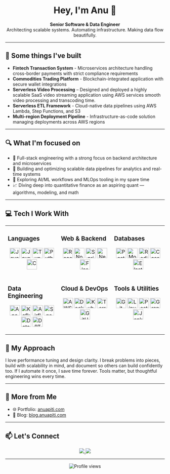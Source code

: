 <h1 align="center">Hey, I'm Anu 👋</h1>

<p align="center">
  <strong>Senior Software & Data Engineer</strong><br>
  Architecting scalable systems. Automating infrastructure. Making data flow beautifully.
</p>

---
## 🚀 Some things I've built

- **Fintech Transaction System** - Microservices architecture handling cross-border payments with strict compliance requirements
- **Commodities Trading Platform** - Blockchain-integrated application with secure wallet integrations
- **Serverless Video Processing** – Designed and deployed a highly scalable SaaS video streaming application using AWS services smooth video processing and transcoding time.
- **Serverless ETL Framework** - Cloud-native data pipelines using AWS Lambda, Step Functions, and S3
- **Multi-region Deployment Pipeline** - Infrastructure-as-code solution managing deployments across AWS regions

---


## 🔍 What I'm focused on

- 🧩 Full-stack engineering with a strong focus on backend architecture and microservices  
- 🚀 Building and optimizing scalable data pipelines for analytics and real-time systems  
- 🤖 Exploring AI/ML workflows and MLOps tooling in my spare time  
- 📈 Diving deep into quantitative finance as an aspiring quant — algorithms, modeling, and math

---

## 💻 Tech I Work With

<table>
  <tr>
    <td valign="top" width="33%">
      <h3>Languages</h3>
      <p align="center">
        <img src="https://cdn.jsdelivr.net/gh/devicons/devicon/icons/java/java-original.svg" height="32" alt="Java"/>
        <img src="https://cdn.jsdelivr.net/gh/devicons/devicon/icons/javascript/javascript-original.svg" height="32" alt="JavaScript"/>
        <img src="https://cdn.jsdelivr.net/gh/devicons/devicon/icons/typescript/typescript-original.svg" height="32" alt="TypeScript"/>
        <img src="https://cdn.jsdelivr.net/gh/devicons/devicon/icons/python/python-original.svg" height="32" alt="Python"/>
        <img src="https://cdn.jsdelivr.net/gh/devicons/devicon/icons/c/c-original.svg" height="32" alt="C"/>
      </p>
    </td>
    <td valign="top" width="33%">
      <h3>Web & Backend</h3>
      <p align="center">
        <img src="https://cdn.jsdelivr.net/gh/devicons/devicon/icons/react/react-original.svg" height="32" alt="React"/>
        <img src="https://cdn.jsdelivr.net/gh/devicons/devicon/icons/nodejs/nodejs-original.svg" height="32" alt="Node.js"/>
        <img src="https://cdn.jsdelivr.net/gh/devicons/devicon/icons/spring/spring-original.svg" height="32" alt="Spring"/>
        <img src="https://cdn.jsdelivr.net/gh/devicons/devicon/icons/nestjs/nestjs-plain.svg" height="32" alt="NestJS"/>
        <img src="https://cdn.jsdelivr.net/gh/devicons/devicon/icons/flask/flask-original.svg" height="32" alt="Flask"/>
      </p>
    </td>
    <td valign="top" width="33%">
      <h3>Databases</h3>
      <p align="center">
        <img src="https://cdn.jsdelivr.net/gh/devicons/devicon/icons/postgresql/postgresql-original.svg" height="32" alt="PostgreSQL"/>
        <img src="https://cdn.jsdelivr.net/gh/devicons/devicon/icons/mongodb/mongodb-original.svg" height="32" alt="MongoDB"/>
        <img src="https://cdn.jsdelivr.net/gh/devicons/devicon/icons/redis/redis-original.svg" height="32" alt="Redis"/>
        <img src="https://cdn.jsdelivr.net/gh/devicons/devicon/icons/cassandra/cassandra-original.svg" height="32" alt="Cassandra"/>
        <img src="https://cdn.jsdelivr.net/gh/devicons/devicon/icons/elasticsearch/elasticsearch-original.svg" height="32" alt="Elasticsearch"/>
      </p>
    </td>
  </tr>

  <tr>
    <td valign="top" width="33%">
      <h3>Data Engineering</h3>
      <p align="center">
        <img src="https://www.vectorlogo.zone/logos/apache_spark/apache_spark-icon.svg" height="32" alt="Apache Spark"/>
        <img src="https://www.vectorlogo.zone/logos/apache_kafka/apache_kafka-icon.svg" height="32" alt="Kafka"/>
        <img src="https://upload.wikimedia.org/wikipedia/commons/d/de/AirflowLogo.png" height="32" alt="Airflow"/>
        <img src="https://upload.wikimedia.org/wikipedia/commons/4/4b/Snowflake_Logo.svg" height="32" alt="Snowflake"/>
        <img src="https://upload.wikimedia.org/wikipedia/commons/5/5a/Databricks_Logo.png" height="32" alt="Databricks"/>
        <img src="https://upload.wikimedia.org/wikipedia/commons/3/38/Apache_dbt_logo.svg" height="32" alt="DBT"/>
      </p>
    </td>
    <td valign="top" width="33%">
      <h3>Cloud & DevOps</h3>
      <p align="center">
        <img src="https://cdn.jsdelivr.net/gh/devicons/devicon@latest/icons/amazonwebservices/amazonwebservices-original-wordmark.svg" height="32" alt="AWS"/>
        <img src="https://cdn.jsdelivr.net/gh/devicons/devicon/icons/docker/docker-original.svg" height="32" alt="Docker"/>
        <img src="https://cdn.jsdelivr.net/gh/devicons/devicon/icons/kubernetes/kubernetes-plain.svg" height="32" alt="Kubernetes"/>
        <img src="https://cdn.jsdelivr.net/gh/devicons/devicon/icons/terraform/terraform-original.svg" height="32" alt="Terraform"/>
        <img src="https://cdn.jsdelivr.net/gh/devicons/devicon/icons/githubactions/githubactions-original.svg" height="32" alt="GitHub Actions"/>
      </p>
    </td>
    <td valign="top" width="33%">
      <h3>Tools & Utilities</h3>
      <p align="center">
        <img src="https://cdn.jsdelivr.net/gh/devicons/devicon/icons/git/git-original.svg" height="32" alt="Git"/>
        <img src="https://cdn.jsdelivr.net/gh/devicons/devicon/icons/linux/linux-original.svg" height="32" alt="Linux"/>
        <img src="https://www.vectorlogo.zone/logos/getpostman/getpostman-icon.svg" height="32" alt="Postman"/>
        <img src="https://cdn.jsdelivr.net/gh/devicons/devicon/icons/graphql/graphql-plain.svg" height="32" alt="GraphQL"/>
        <img src="https://cdn.jsdelivr.net/gh/devicons/devicon/icons/jenkins/jenkins-original.svg" height="32" alt="Jenkins"/>
      </p>
    </td>
  </tr>
</table>



## 🧠 My Approach

I love performance tuning and design clarity. I break problems into pieces, build with scalability in mind, and document so others can build confidently too. If I automate it once, I save time forever. Tools matter, but thoughtful engineering wins every time.

---

## 🔗 More from Me

- 🌐 Portfolio: [anuapiti.com](https://anuapiti.com)
- 📝 Blog: [blog.anuapiti.com](https://blog.anuapiti.com)

---

## 📫 Let's Connect

<div align="center">
  <a href="https://linkedin.com/in/anu-apiti" target="_blank">
    <img src="https://img.shields.io/badge/LinkedIn-%230077B5.svg?style=for-the-badge&logo=linkedin&logoColor=white" />
  </a>
  <a href="https://github.com/anu-001" target="_blank">
    <img src="https://img.shields.io/badge/GitHub-%23121011.svg?style=for-the-badge&logo=github&logoColor=white" />
  </a>
</div>

---

<p align="center">
  <img src="https://komarev.com/ghpvc/?username=anu-001&style=flat-square&color=blue" alt="Profile views" />
</p>
